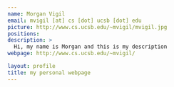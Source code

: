 ```yaml
---
name: Morgan Vigil
email: mvigil [at] cs [dot] ucsb [dot] edu
picture: http://www.cs.ucsb.edu/~mvigil/mvigil.jpg
positions:
description: >
  Hi, my name is Morgan and this is my description
webpage: http://www.cs.ucsb.edu/~mvigil/

layout: profile
title: my personal webpage
---
```

